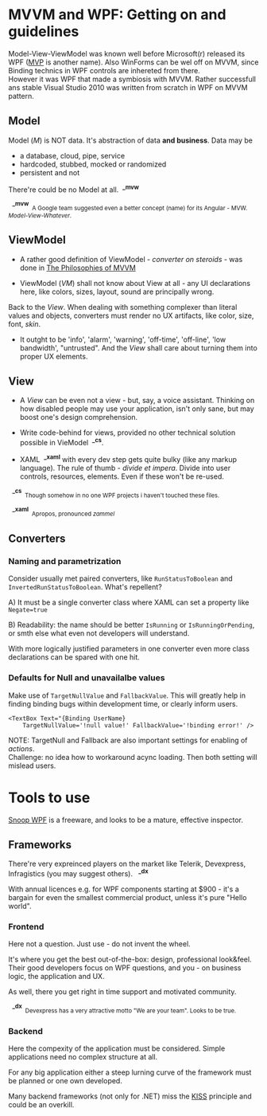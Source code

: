 # MVVM and WPF: Getting on and guidelines
Model-View-ViewModel was known well before Microsoft(r) released its WPF ([MVP](https://martinfowler.com/eaaDev/uiArchs.html) is another name). Also WinForms can be wel off on MVVM, since Binding technics in WPF controls are inhereted from there.  
However it was WPF that made a symbiosis with MVVM.
Rather successfull ans stable Visual Studio 2010 was written from scratch in WPF on MVVM pattern.
 
## Model
Model (*M*) is NOT data. It's abstraction of data **and business**. Data may be 
+ a database, cloud, pipe, service
+ hardcoded, stubbed, mocked or randomized
+ persistent and not

There're could be no Model at all.&nbsp;&nbsp;<sup>**_mvw**</sup>
 
&nbsp;&nbsp;<sup>**_mvw**</sup><sub>&nbsp;&nbsp;A Google team suggested even a better concept (name) for its Angular - MVW. *Model-View-Whatever*.</sub>
 
## ViewModel
+ A rather good definition of ViewModel - *converter on steroids* - was done in [The Philosophies of MVVM](https://joshsmithonwpf.wordpress.com/2008/12/01/the-philosophies-of-mvvm/) 

+ ViewModel (*VM*) shall not know about View at all - any UI declarations here, like colors, sizes, layout, sound are principally wrong.  

Back to the *View*. When dealing with something complexer than literal values and objects, converters must render no UX artifacts, like color, size, font, *skin*.

+ It outght to be 'info', 'alarm', 'warning', 'off-time', 'off-line', 'low bandwidth', "untrusted". And the *View* shall care about turning them into proper UX elements.

## View
+ A *View* can be even not a view - but, say, a voice assistant. Thinking on how disabled people may use your application, isn't only sane, but may boost one's design comprehension. 
+ Write code-behind for views, provided no other technical solution possible in VieModel&nbsp;&nbsp;<sup>**_cs**</sup>.

+ XAML&nbsp;&nbsp;<sup>**_xaml**</sup> with every dev step gets quite bulky (like any markup language).
The rule of thumb - *divide et impera*. Divide into user controls, resources, elements. Even if these won't be re-used.

&nbsp;&nbsp;<sup>**_cs**</sup><sub>&nbsp;&nbsp;Though somehow in no one WPF projects i haven't touched these files.</sub>

&nbsp;&nbsp;<sup>**_xaml**</sup><sub>&nbsp;&nbsp;Apropos, pronounced *zammel*

## Converters
 
### Naming and parametrization
Consider usually met paired converters, like `RunStatusToBoolean` and `InvertedRunStatusToBoolean`.
What's repellent? 

A) It must be a single converter class where XAML can set a property like `Negate=true`  

B) Readability: the name should be better `IsRunning` or `IsRunningOrPending`, or smth else what even not developers will understand.
 
With more logically justified parameters in one converter even more class declarations can be spared with one hit.  
   
### Defaults for Null and unavailalbe values
Make use of `TargetNullValue` and `FallbackValue`. This will greatly help in finding binding bugs within development time, or clearly inform users.
 
```
<TextBox Text="{Binding UserName}
    TargetNullValue='!null value!' FallbackValue='!binding error!' />
```
 
NOTE: TargetNull and Fallback are also important settings for enabling of *actions*.  
Challenge: no idea how to workaround acync loading. Then both setting will mislead users. 

# Tools to use
[Snoop WPF](https://github.com/snoopwpf) is a freeware, and looks to be a mature, effective inspector.

## Frameworks
There're very expreinced players on the market like Telerik, Devexpress, Infragistics (you may suggest others). &nbsp;&nbsp;<sup>**_dx**</sup>

With annual licences e.g. for WPF components starting at $900 - it's a bargain for even the smallest commercial product, unless it's pure "Hello world".

### Frontend
Here not a question. Just use - do not invent the wheel.

It's where you get the best out-of-the-box: design, professional look&feel.
Their good developers focus on WPF questions, and you - on business logic, the application and UX. 

As well, there you get right in time support and motivated community. 
 
&nbsp;&nbsp;<sup>**_dx**</sup><sub>&nbsp;&nbsp;Devexpress has a very attractive motto "We are your team". Looks to be true.

### Backend
Here the compexity of the application must be considered. Simple applications need no complex structure at all.

For any big application either a steep lurning curve of the framework must be planned or one own developed.

Many backend frameworks (not only for .NET) miss the [KISS](https://en.wikipedia.org/wiki/KISS_principle) principle and could be an overkill.
